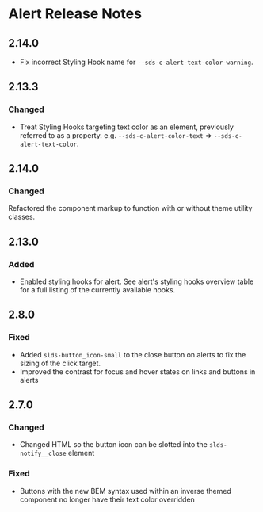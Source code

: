 <!-- Release notes authoring guidelines: http://keepachangelog.com/ -->

# Alert Release Notes

<!-- ## [Unreleased] -->
## 2.14.0

- Fix incorrect Styling Hook name for `--sds-c-alert-text-color-warning`.

## 2.13.3

### Changed

- Treat Styling Hooks targeting text color as an element, previously referred to as a property. e.g. `--sds-c-alert-color-text` => `--sds-c-alert-text-color`.

## 2.14.0

### Changed
Refactored the component markup to function with or without theme utility classes.

## 2.13.0

### Added

- Enabled styling hooks for alert. See alert's styling hooks overview table for a full listing of the currently available hooks.

## 2.8.0

### Fixed

- Added `slds-button_icon-small` to the close button on alerts to fix the sizing of the click target.
- Improved the contrast for focus and hover states on links and buttons in alerts

## 2.7.0

### Changed

- Changed HTML so the button icon can be slotted into the `slds-notify__close` element

### Fixed

- Buttons with the new BEM syntax used within an inverse themed component no longer have their text color overridden
